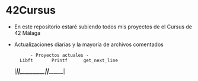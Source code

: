 # 42Cursus

- En este repositorio estaré subiendo todos mis proyectos de el Cursus de 42 Málaga

- Actualizaciones diarias y la mayoría de archivos comentados

            - Proyectos actuales -
        Libft       Printf      get_next_line
    |___________||__________||_________________|
